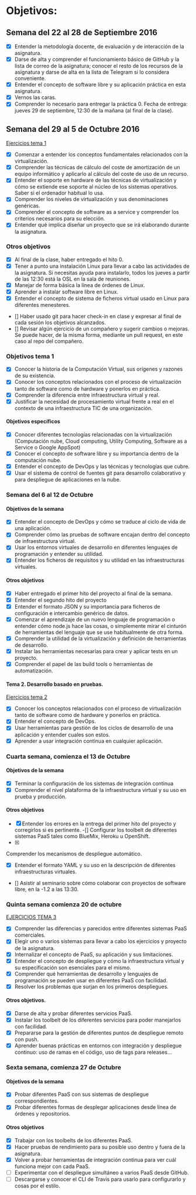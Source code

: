 
# Objetivos: #

## Semana del 22 al 28 de Septiembre 2016 ##

- [x] Entender la metodología docente, de evaluación y de interacción de la asignatura.
- [x] Darse de alta y comprender el funcionamiento básico de GitHub y la lista de correo de la asignatura; conocer el resto de los recursos de la asignatura y darse de alta en la lista de Telegram si lo considera conveniente.
- [x] Entender el concepto de software libre y su aplicación práctica en esta asignatura.
- [x] Vernos las caras.
- [x] Comprender lo necesario para entregar la práctica 0. Fecha de entrega: jueves 29 de septiembre, 12:30 de la mañana (al final de la clase).

## Semana del 29 al 5 de Octubre 2016 ##
[Ejercicios tema 1](https://github.com/Antkk10/EjerciciosIV)

- [x] Comenzar a entender los conceptos fundamentales relacionados con la virtualización.
- [x] Comprender las técnicas de cálculo del coste de amortización de un equipo informático y aplicarlo al cálculo del coste de uso de un recurso.
- [x] Entender el soporte en hardware de las técnicas de virtualización y cómo se extiende ese soporte al núcleo de los sistemas operativos. Saber si el ordenador habitual lo usa.
- [x]  Comprender los niveles de virtualización y sus denominaciones genéricas.
- [x] Comprender el concepto de software as a service y comprender los criterios necesarios para su elección.
- [x]  Entender qué implica diseñar un proyecto que se irá elaborando durante la asignatura.

### Otros objetivos ###

- [x] Al final de la clase, haber entregado el hito 0.
- [x] Tener a punto una instalación Linux para llevar a cabo las actividades de la asignatura. Si necesitas ayuda para instalarlo, todos los jueves a partir de las 12:30 está la OSL en la sala de reuniones.
- [x] Manejar de forma básica la línea de órdenes de Linux.
- [x] Aprender a instalar software libre en Linux.
- [x] Entender el concepto de sistema de ficheros virtual usado en Linux para diferentes menesteres.
- [] Haber usado git para hacer check-in en clase y expresar al final de cada sesión los objetivos alcanzados.
- []  Revisar algún ejercicio de un compañero y sugerir cambios o mejoras. Se puede hacer, de la misma forma, mediante un pull request, en este caso al repo del compañero.

### Objetivos tema 1 ###

- [x] Conocer la historia de la Computación Virtual, sus orígenes y razones de su existencia.
- [x]  Conocer los conceptos relacionados con el proceso de virtualización tanto de software como de hardware y ponerlos en práctica.
- [x]  Comprender la diferencia entre infraestructura virtual y real.
- [x]  Justificar la necesidad de procesamiento virtual frente a real en el contexto de una infraestructura TIC de una organización.

#### Objetivos específicos ####

- [x] Conocer diferentes tecnologías relacionadas con la virtualización (Computación nube, Cloud computing, Utility Computing, Software as a Service o Google AppSpot)
- [x] Conocer el concepto de software libre y su importancia dentro de la computación nube.
- [x] Entender el concepto de DevOps y las técnicas y tecnologías que cubre.
- [x]  Usar el sistema de control de fuentes git para desarrollo colaborativo y para despliegue de aplicaciones en la nube.

### Semana del 6 al 12 de Octubre ###

#### Objetivos de la semana ####
- [x] Entender el concepto de DevOps y cómo se traduce al ciclo de vida de una aplicación.
- [x] Comprender cómo las pruebas de software encajan dentro del concepto de infraestructura virtual.
- [x] Usar los entornos virtuales de desarrollo en diferentes lenguajes de programación y entender su utilidad.
- [x] Entender los ficheros de requisitos y su utilidad en las infraestructuras virtuales.

#### Otros objetivos ####
- [x] Haber entregado el primer hito del proyecto al final de la semana.
- [x] Entender el segundo hito del proyecto
- [x] Entender el formato JSON y su importancia para ficheros de configuración e intercambio genérico de datos.
- [x] Comenzar el aprendizaje de un nuevo lenguaje de programación o entender cómo node.js hace las cosas, o simplemente mirar el cinturón de herramientas del lenguaje que se use habitualmente de otra forma.
- [x] Comprender la utilidad de la virtualización y definición de herramientas de desarrollo.
- [x] Instalar las herramientas necesarias para crear y aplicar tests en un proyecto.
-[x] Comprender el papel de las build tools o herramientas de automatización.

#### Tema 2. Desarrollo basado en pruebas. ####
[Ejercicios tema 2](https://github.com/Antkk10/EjerciciosIV/blob/master/EjerciciosHito2.md)
- [x] Conocer los conceptos relacionados con el proceso de virtualización tanto de software como de hardware y ponerlos en práctica.
- [x] Entender el concepto de DevOps.
- [x] Usar herramientas para gestión de los ciclos de desarrollo de una aplicación y entender cuales son estos.
- [x] Aprender a usar integración continua en cualquier aplicación.

### Cuarta semana, comienza el 13 de Octubre ###

#### Objetivos de la semana ####
- [x] Terminar la configuración de los sistemas de integración continua
- [x] Comprender el nivel plataforma de la infraestructura virtual y su uso en prueba y producción.

#### Otros objetivos ####
- [x] Entender los errores en la entrega del primer hito del proyecto y corregirlos si es pertinente.
-[] Configurar los toolbelt de diferentes sistemas PaaS tales como BlueMix, Heroku u OpenShift.
-[x]
Comprender los mecanismos de despliegue automático.
- [x] Entender el formato YAML y su uso en la descripción de diferentes infraestructuras virtuales.
- [] Asistir al seminario sobre cómo colaborar con proyectos de software libre, en la -1.2 a las 13:30.

### Quinta semana comienza 20 de octubre ###

[EJERCICIOS TEMA 3](https://github.com/Antkk10/EjerciciosIV/blob/master/EjerciciosHito3.md)

- [x] Comprender las diferencias y parecidos entre diferentes sistemas PaaS comerciales.
- [x] Elegir uno o varios sistemas para llevar a cabo los ejercicios y proyecto de la asignatura.
- [x] Internalizar el concepto de PaaS, su aplicación y sus limitaciones.
- [x]  Entender el concepto de despliegue y cómo la infraestructura virtual y su especificación son esenciales para el mismo.
- [x]  Comprender qué herramientas de desarrollo y lenguajes de programación se pueden usar en diferentes PaaS con facilidad.
- [x] Resolver los problemas que surjan en los primeros despliegues.

#### Otros objetivos. ####

- [x] Darse de alta y probar diferentes servicios PaaS.
- [x] Instalar los toolbelt de los diferentes servicios para poder manejarlos con facilidad.
- [x] Prepararse para la gestión de diferentes puntos de despliegue remoto con push.
- [x] Aprender buenas prácticas en entornos con integración y despliegue continuo: uso de ramas en el código, uso de tags para releases...

### Sexta semana, comienza 27 de Octubre ###

#### Objetivos de la semana ####
- [x] Probar diferentes PaaS con sus sistemas de despliegue correspondientes.
- [x]  Probar diferentes formas de desplegar aplicaciones desde línea de órdenes y repositorios.

#### Otros objetivos ####
- [x] Trabajar con los toolbelts de los diferentes PaaS.
- [x] Hacer pruebas de rendimiento para su posible uso dentro y fuera de la asignatura.
- [x]  Volver a probar herramientas de integración continua para ver cuál funciona mejor con cada PaaS.
- [ ] Experimentar con el despliegue simultáneo a varios PaaS desde GitHub.
- [ ]  Descargarse y conocer el CLI de Travis para usarlo para configurarlo y cosas por el estilo.
